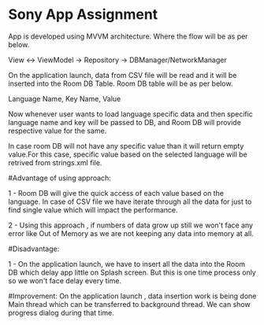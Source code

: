 # Sony App Assignment

App is developed using MVVM architecture. Where the flow will be as per below.

View <-> ViewModel -> Repository -> DBManager/NetworkManager 

On the application launch, data from CSV file will be read and it will be inserted
into the Room DB Table. Room DB table will be as per below.

Language Name, Key Name, Value


Now whenever user wants to load language specific data and then specific language name
and key will be passed to DB, and Room DB will provide respective value for the same.

In case room DB will not have any specific value than it will return empty value.For
this case, specific value based on the selected language will be retrived from strings.xml
file.

#Advantage of using approach:

1 - Room DB will give the quick access of each value based on the language. In case of
CSV file we have iterate through all the data for just to find single value which will impact
the performance.

2 - Using this approach , if numbers of data grow up still we won't face any error like
Out of Memory as we are not keeping any data into memory at all. 


#Disadvantage:

1 - On the application launch, we have to insert all the data into the Room DB which
delay app little on Splash screen. But this is one time process only so we won't face
delay every time.


#Improvement:
On the application launch , data insertion work is being done Main thread which can be
transferred to background thread. We can show progress dialog during that time.
